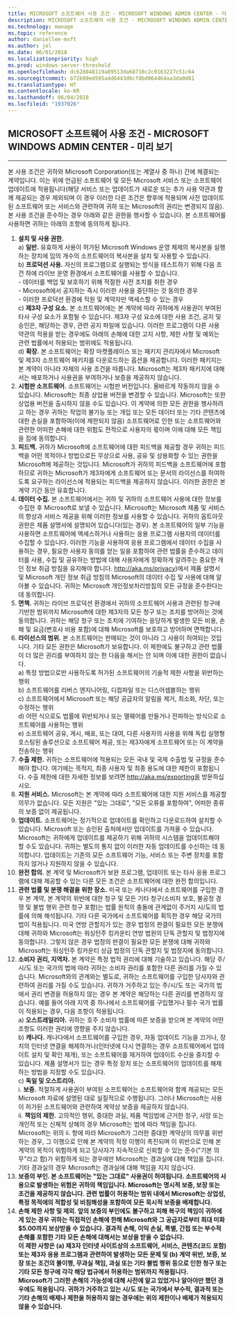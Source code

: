 ```yaml
---
title: MICROSOFT 소프트웨어 사용 조건 - MICROSOFT WINDOWS ADMIN CENTER - 미리 보기
description: MICROSOFT 소프트웨어 사용 조건 - MICROSOFT WINDOWS ADMIN CENTER - 미리 보기
ms.technology: manage
ms.topic: reference
author: daniellee-msft
ms.author: jol
ms.date: 06/01/2018
ms.localizationpriority: high
ms.prod: windows-server-threshold
ms.openlocfilehash: dc628848119a89513da68710c2c0163227c51c64
ms.sourcegitcommit: b72b99ed595a4d6443d6cf8bd064464aa3da0d81
ms.translationtype: HT
ms.contentlocale: ko-KR
ms.lasthandoff: 06/04/2018
ms.locfileid: "1937026"
---
```

## <a name="microsoft-software-license-terms---microsoft-windows-admin-center---preview"></a>MICROSOFT 소프트웨어 사용 조건 - MICROSOFT WINDOWS ADMIN CENTER - 미리 보기
________________________________________

본 사용 조건은 귀하와 Microsoft Corporation(또는 계열사 중 하나) 간에 체결되는 계약입니다. 이는 위에 언급된 소프트웨어 및 모든 Microsoft 서비스 또는 소프트웨어 업데이트에 적용됩니다(해당 서비스 또는 업데이트가 새로운 또는 추가 사용 약관과 함께 제공되는 경우 제외되며 이 경우 이러한 다른 조건은 향후에 적용되며 사전 업데이트된 소프트웨어 또는 서비스와 관련하여 귀하 또는 Microsoft의 권리는 변경되지 않음). 본 사용 조건을 준수하는 경우 아래와 같은 권한을 행사할 수 있습니다. 본 소프트웨어를 사용하면 귀하는 아래의 조항에 동의하게 됩니다.

1. **설치 및 사용 권한.**  
    a) **일반.** 유효하게 사용이 허가된 Microsoft Windows 운영 체제의 복사본을 실행하는 장치에 임의 개수의 소프트웨어의 복사본을 설치 및 사용할 수 있습니다.  
    b) **프로덕션 사용.** 자신의 프로그램으로 실행되는 방식을 테스트하기 위해 다음 조건 하에 라이브 운영 환경에서 소프트웨어를 사용할 수 있습니다.  
        - 데이터를 백업 및 보호하기 위해 적절한 사전 조치를 취한 경우  
        - Microsoft에서 공지하는 즉시 이러한 사용을 중단하는 것 동의한 경우  
        - 이러한 프로덕션 환경에 직원 및 계약자만 액세스할 수 있는 경우  
    c) **제3자 구성 요소.** 본 소프트웨어에는 본 계약에 따라 귀하에게 사용권이 부여된 타사 구성 요소가 포함될 수 있습니다. 제3자 구성 요소에 대한 사용 조건, 공지 및 승인은, 해당하는 경우, 관련 공지 파일에 있습니다. 이러한 프로그램이 다른 사용 약관의 적용을 받는 경우에도 아래의 손해에 대한 고지 사항, 제한 사항 및 예외는 관련 법률에서 허용되는 범위에도 적용됩니다.  
    d) **확장.** 본 소프트웨어는 확장 마켓플레이스 또는 패키지 관리자에서 Microsoft 및 제3자 소프트웨어 패키지를 다운로드하는 옵션을 제공합니다. 이러한 패키지는 본 계약이 아니라 자체의 사용 조건을 따릅니다. Microsoft는 제3자 패키지에 대해서는 배포하거나 사용권을 부여하거나 보증을 제공하지 않습니다.  
2. **시험판 소프트웨어.** 소프트웨어는 시험판 버전입니다. 올바르게 작동하지 않을 수 있습니다. Microsoft는 최종 상업용 버전을 변경할 수 있습니다. Microsoft는 또한 상업용 버전을 출시하지 않을 수도 있습니다. 이 계약에 의한 모든 권한을 행사하려고 하는 경우 귀하는 작업의 불가능 또는 개입 또는 모든 데이터 또는 기타 콘텐츠에 대한 손실을 포함하여(이에 제한되지 않음) 소프트웨어로 인한 또는 소프트웨어와 관련한 어떠한 손해에 대한 위험도 전적으로 사용자의 몫이며 이에 대해 모든 책임을 짐에 동의합니다.
3. **피드백.** 귀하가 Microsoft에 소프트웨어에 대한 피드백을 제공할 경우 귀하는 피드백을 어떤 목적이나 방법으로든 무상으로 사용, 공유 및 상용화할 수 있는 권한을 Microsoft에 제공하는 것입니다. Microsoft가 귀하의 피드백을 소프트웨어에 포함하므로 귀하는 Microsoft가 제3자에게 소프트웨어 또는 문서의 라이선스를 허여하도록 요구하는 라이선스에 적용되는 피드백을 제공하지 않습니다. 이러한 권한은 본 계약 기간 동안 유효합니다.
4. **데이터 수집.** 본 소프트웨어에서는 귀하 및 귀하의 소프트웨어 사용에 대한 정보를 수집한 후 Microsoft로 보낼 수 있습니다. Microsoft는 Microsoft 제품 및 서비스의 향상과 서비스 제공을 위해 이러한 정보를 사용할 수 있습니다. 귀하의 옵트아웃 권한은 제품 설명서에 설명되어 있습니다(있는 경우). 본 소프트웨어의 일부 기능을 사용하면 소프트웨어에 액세스하거나 사용하는 응용 프로그램 사용자의 데이터를 수집할 수 있습니다. 이러한 기능을 사용하여 응용 프로그램에서 데이터 수집을 사용하는 경우, 필요한 사용자 동의를 얻는 일을 포함하여 관련 법률을 준수하고 데이터를 사용, 수집 및 공유하는 방법에 대해 사용자에게 정확하게 알려주는 중요한 개인 정보 취급 방침을 유지해야 합니다. http://aka.ms/privacy)에서 제품 설명서 및 Microsoft 개인 정보 취급 방침의 Microsoft의 데이터 수집 및 사용에 대해 알아볼 수 있습니다. 귀하는 Microsoft 개인정보처리방침의 모든 규정을 준수한다는 데 동의합니다.
5. **면책.** 귀하는 라이브 프로덕션 환경에서 귀하의 소프트웨어 사용과 관련된 청구에 기반한 범위까지 Microsoft에 대한 제3자의 모든 청구 또는 조치를 방어하는 것에 동의합니다. 귀하는 해당 청구 또는 조치에 기여하는 응당하게 발생한 모든 비용, 손해 및 요금(변호사 비용 포함)에 대해 Microsoft를 보호하고 방어하며 면책합니다. 
6. **라이선스의 범위.** 본 소프트웨어는 판매되는 것이 아니라 그 사용이 허여되는 것입니다. 기타 모든 권한은 Microsoft가 보유합니다. 이 제한에도 불구하고 관련 법률이 더 많은 권리를 부여하지 않는 한 다음을 해서는 안 되며 이에 대한 권한이 없습니다.  
    a) 특정 방법으로만 사용하도록 허가된 소프트웨어의 기술적 제한 사항을 위반하는 행위  
    b) 소프트웨어를 리버스 엔지니어링, 디컴파일 또는 디스어셈블하는 행위  
    c) 소프트웨어에서 Microsoft 또는 해당 공급자의 알림을 제거, 최소화, 차단, 또는 수정하는 행위  
    d) 어떤 식으로도 법률에 위반되거나 또는 맬웨어를 만들거나 전파하는 방식으로 소프트웨어를 사용하는 행위  
    e) 소프트웨어 공유, 게시, 배포, 또는 대여, 다른 사용자의 사용을 위해 독립 실행형 호스팅된 솔루션으로 소프트웨어 제공, 또는 제3자에게 소프트웨어 또는 이 계약을 전송하는 행위  
7. **수출 제한.** 귀하는 소프트웨어에 적용되는 모든 국내 및 국제 수출법 및 규정을 준수해야 합니다. 여기에는 목적지, 최종 사용자 및 최종 용도에 대한 제한이 포함됩니다. 수출 제한에 대한 자세한 정보를 보려면 http://aka.ms/exporting을 방문하십시오.
8. **지원 서비스.** Microsoft는 본 계약에 따라 소프트웨어에 대한 지원 서비스를 제공할 의무가 없습니다. 모든 지원은 "있는 그대로", "모든 오류를 포함하여", 어떠한 종류의 보증 없이 제공됩니다.
9. **업데이트.** 소프트웨어는 정기적으로 업데이트를 확인하고 다운로드하여 설치할 수 있습니다. Microsoft 또는 승인된 출처에서만 업데이트를 가져올 수 있습니다. Microsoft는 귀하에게 업데이트를 제공하기 위해 귀하의 시스템을 업데이트해야 할 수도 있습니다. 귀하는 별도의 통지 없이 이러한 자동 업데이트를 수신하는 데 동의합니다. 업데이트는 기존의 모든 소프트웨어 기능, 서비스 또는 주변 장치를 포함하지 않거나 지원하지 않을 수 있습니다.
10. **완전 합의.** 본 계약 및 Microsoft가 보완 프로그램, 업데이트 또는 타사 응용 프로그램에 대해 제공할 수 있는 다른 모든 조건은 소프트웨어에 대한 완전 합의입니다.
11. **관련 법률 및 분쟁 해결을 위한 장소.** 미국 또는 캐나다에서 소프트웨어를 구입한 경우 본 계약, 본 계약의 위반에 대한 청구 및 모든 기타 청구(소비자 보호, 불공정 경쟁 및 불법 행위 관련 청구 포함)는 법률 원칙의 충돌에 관계없이 주거지 시/도의 법률에 의해 해석됩니다. 기타 다른 국가에서 소프트웨어를 획득한 경우 해당 국가의 법이 적용됩니다. 미국 연방 관할지가 있는 경우 법정의 판결이 필요한 모든 분쟁에 대해 귀하와 Microsoft는 워싱턴주 킹카운티 연방 법원의 단독 관할지 및 법정지에 동의합니다. 그렇지 않은 경우 법정의 판결이 필요한 모든 분쟁에 대해 귀하와 Microsoft는 워싱턴주 킹카운티 상급 법정의 단독 관할지 및 법정지에 동의합니다.
12. **소비자 권리, 지역차.** 본 계약은 특정 법적 권리에 대해 기술하고 있습니다. 해당 주/시/도 또는 국가의 법에 따라 귀하는 소비자 권리를 포함한 다른 권리를 가질 수 있습니다. Microsoft와의 관계와는 별도로, 귀하는 소프트웨어를 구입한 당사자와 관련하여 권리를 가질 수도 있습니다. 귀하가 거주하고 있는 주/시/도 또는 국가의 법에서 권리 변경을 허용하지 않는 경우 본 계약은 해당하는 다른 권리를 변경하지 않습니다. 예를 들어 아래 지역 중 하나에서 소프트웨어를 구입했거나 필수 국가 법률이 적용되는 경우, 다음 조항이 적용됩니다.  
    a) **오스트레일리아.** 귀하는 호주 소비자 법률에 따른 보증을 받으며 본 계약의 어떤 조항도 이러한 권리에 영향을 주지 않습니다.  
    b) **캐나다.** 캐나다에서 소프트웨어를 구입한 경우, 자동 업데이트 기능을 끄거나, 장치의 인터넷 연결을 해제하거나(인터넷에 다시 연결하는 경우 소프트웨어에서 업데이트 설치 및 확인 재개), 또는 소프트웨어를 제거하여 업데이트 수신을 중지할 수 있습니다. 제품 설명서가 있는 경우 특정 장치 또는 소프트웨어의 업데이트를 해제하는 방법을 지정할 수도 있습니다.  
    c) **독일 및 오스트리아.**  
        i. **보증.** 적절하게 사용권이 부여된 소프트웨어는 소프트웨어와 함께 제공되는 모든 Microsoft 자료에 설명된 대로 실질적으로 수행됩니다. 그러나 Microsoft는 사용이 허가된 소프트웨어와 관련하여 계약상 보증을 제공하지 않습니다.  
        ii. **책임의 제한.** 고의적인 행위, 중대한 과실, 제품 책임법에 근거한 청구, 사망 또는 개인적 또는 신체적 상해의 경우 Microsoft는 법에 따라 책임을 집니다.  
        Microsoft는 위의 ii. 항에 따라 Microsoft가 그러한 중대한 계약상의 의무를 위반하는 경우, 그 이행으로 인해 본 계약의 적정 이행이 촉진되며 이 위반으로 인해 본 계약의 목적이 위험하게 되고 당사자가 지속적으로 신뢰할 수 있는 준수("기본 의무"라고 함)가 위험하게 되는 경우에만 Microsoft는 경과실에 대해 책임을 집니다. 기타 경과실의 경우 Microsoft는 경과실에 대해 책임을 지지 않습니다.
13. **보증의 부인. 본 소프트웨어는 "있는 그대로" 사용권이 허여됩니다. 소프트웨어의 사용으로 발생하는 위험은 귀하의 책임입니다. Microsoft는 명시적 보증, 보장 또는 조건을 제공하지 않습니다. 관련 법률이 허용하는 범위 내에서 Microsoft는 상업성, 특정 목적에의 적합성 및 비침해성을 포함하여 모든 묵시적 보증을 배제합니다.**  
14. **손해 제한 사항 및 제외. 앞의 보증의 부인에도 불구하고 피해 복구의 책임이 귀하에게 있는 경우 귀하는 직접적인 손해에 한해 Microsoft와 그 공급자로부터 최대 미화 $5.00까지 보상받을 수 있습니다. 결과적 손해, 이익 손실, 특별, 간접 또는 부수적 손해를 포함한 기타 모든 손해에 대해서는 보상을 받을 수 없습니다.**  
**이 제한 사항은 (a) 제3자 인터넷 사이트상의 소프트웨어, 서비스, 콘텐츠(코드 포함) 또는 제3자 응용 프로그램과 관련하여 발생하는 모든 문제 및 (b) 계약 위반, 보증, 보장 또는 조건의 불이행, 무과실 책임, 과실 또는 기타 불법 행위 등으로 인한 청구 또는 기타 모든 청구에 각각 해당 법규에서 허용하는 범위까지 적용됩니다.**  
**Microsoft가 그러한 손해의 가능성에 대해 사전에 알고 있었거나 알아야만 했던 경우에도 적용됩니다. 귀하가 거주하고 있는 시/도 또는 국가에서 부수적, 결과적 또는 기타 손해의 배제나 제한을 허용하지 않는 경우에는 위의 제한이나 배제가 적용되지 않을 수 있습니다.**
